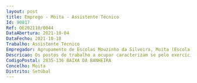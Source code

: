```yaml
--- 
layout: post
title: Emprego - Moita - Assistente Técnico
Id: 90817
Ref: OE202110/0044
DataAbertura: 2021-10-04
DataFecho: 2021-10-18
Trabalho: Assistente Técnico
Empregador: Agrupamento de Escolas Mouzinho da Silveira, Moita (Escola Básica Mouzinho da Silveira, Baixa da Banheira, Moita - Sede)
Descricao: Os postos de trabalho a ocupar caracterizam se pelo exercício de funções na categoria de assistente técnico, tal como descrito no Anexo referido no nº 2 do artigo 88º. da LTFP, para os serviços administrativos compreendendo designadamente as atividades inerentes à gestão de alunos, pessoal, orçamento,contabilidade, património, aprovisionamento, secretaria, arquivo e expediente.
CodigoPostal: 2835-136 BAIXA DA BANHEIRA
Concelho: Moita
Distrito: Setúbal
--- 
```

